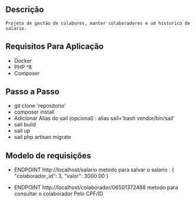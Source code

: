 ## Descrição

    Projeto de gestão de colabores, manter colaboradores e um historico de salario.


## Requisitos Para Aplicação

- Docker
- PHP ^8
- Composer

## Passo a Passo

- git clone 'repositorio'
- composer install
- Adicionar Alias do sail (opcional) : alias sail='bash vendor/bin/sail'
- sail build
- sail up
- sail php artisan migrate

## Modelo de requisições

- ENDPOINT http://localhost/salario metodo para salvar o salario : {
"colaborador_id": 3,
"valor": 3000.00
}

- ENDPOINT http://localhost/colaborador/06501372488 metodo para consultar o colaborador Pelo CPF/ID

